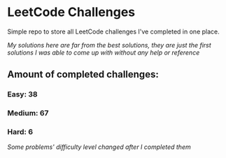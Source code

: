 
# LeetCode Challenges

Simple repo to store all LeetCode challenges I've completed in one place.

<i>My solutions here are far from the best solutions, they are just the first solutions I was able to come up with without any help or reference</i>

## Amount of completed challenges:

### Easy: 38

### Medium: 67

### Hard: 6

<i>Some problems' difficulty level changed after I completed them</i>
